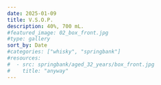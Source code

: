 ```yaml
---
date: 2025-01-09
title: V.S.O.P.
description: 40%, 700 mL.
#featured_image: 02_box_front.jpg
#type: gallery
sort_by: Date
#categories: ["whisky", "springbank"]
#resources:
#  - src: springbank/aged_32_years/box_front.jpg
#    title: "anyway"
---
```

